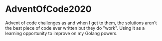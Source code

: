 # AdventOfCode2020
Advent of code challenges as and when I get to them, the solutions aren't the
best piece of code ever written but they do "work". Using it as a learning 
opportunity to improve on my Golang powers.
